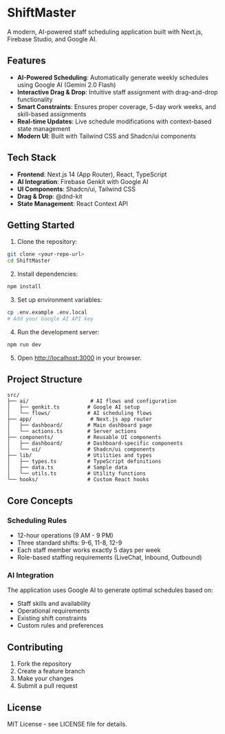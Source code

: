 # ShiftMaster

A modern, AI-powered staff scheduling application built with Next.js, Firebase Studio, and Google AI.

## Features

- **AI-Powered Scheduling**: Automatically generate weekly schedules using Google AI (Gemini 2.0 Flash)
- **Interactive Drag & Drop**: Intuitive staff assignment with drag-and-drop functionality
- **Smart Constraints**: Ensures proper coverage, 5-day work weeks, and skill-based assignments
- **Real-time Updates**: Live schedule modifications with context-based state management
- **Modern UI**: Built with Tailwind CSS and Shadcn/ui components

## Tech Stack

- **Frontend**: Next.js 14 (App Router), React, TypeScript
- **AI Integration**: Firebase Genkit with Google AI
- **UI Components**: Shadcn/ui, Tailwind CSS
- **Drag & Drop**: @dnd-kit
- **State Management**: React Context API

## Getting Started

1. Clone the repository:
```bash
git clone <your-repo-url>
cd ShiftMaster
```

2. Install dependencies:
```bash
npm install
```

3. Set up environment variables:
```bash
cp .env.example .env.local
# Add your Google AI API key
```

4. Run the development server:
```bash
npm run dev
```

5. Open [http://localhost:3000](http://localhost:3000) in your browser.

## Project Structure

```
src/
├── ai/                    # AI flows and configuration
│   ├── genkit.ts         # Google AI setup
│   └── flows/            # AI scheduling flows
├── app/                   # Next.js app router
│   ├── dashboard/        # Main dashboard page
│   └── actions.ts        # Server actions
├── components/           # Reusable UI components
│   ├── dashboard/        # Dashboard-specific components
│   └── ui/               # Shadcn/ui components
├── lib/                  # Utilities and types
│   ├── types.ts          # TypeScript definitions
│   ├── data.ts           # Sample data
│   └── utils.ts          # Utility functions
└── hooks/                # Custom React hooks
```

## Core Concepts

### Scheduling Rules
- 12-hour operations (9 AM - 9 PM)
- Three standard shifts: 9-6, 11-8, 12-9
- Each staff member works exactly 5 days per week
- Role-based staffing requirements (LiveChat, Inbound, Outbound)

### AI Integration
The application uses Google AI to generate optimal schedules based on:
- Staff skills and availability
- Operational requirements
- Existing shift constraints
- Custom rules and preferences

## Contributing

1. Fork the repository
2. Create a feature branch
3. Make your changes
4. Submit a pull request

## License

MIT License - see LICENSE file for details. 